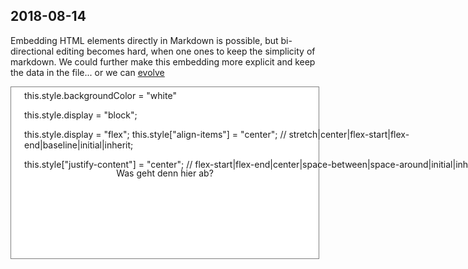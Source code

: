 ## 2018-08-14

Embedding HTML elements directly in Markdown is possible, but bi-directional editing becomes hard, when one ones to keep the simplicity of markdown. We could further make this embedding more explicit and keep the data in the file... or we can [evolve](2018-08-15.l4d/)

<div class="lively-content" style="background-color: white; border: 1px solid gray; width: 492px; height: 274.4px; display: flex; align-items: center; justify-content: center;" contenteditable="true">Was geht denn hier ab?<lively-code-mirror mode="text/jsx" overscroll="contain" class="lively-content" style="position: absolute; left: 250px; top: 210px; width: 732px; height: 171px;" id="editor">this.style.backgroundColor = "white"

this.style.display = "block";

this.style.display = "flex";
this.style["align-items"] = "center";
// stretch|center|flex-start|flex-end|baseline|initial|inherit;

this.style["justify-content"] = "center";
//  flex-start|flex-end|center|space-between|space-around|initial|inherit


</lively-code-mirror><script data-name="livelyLoad" type="lively4script">function livelyLoad() {
  lively.notify("hello")
  this.querySelector("#editor").doitContext = this
}</script></div>


